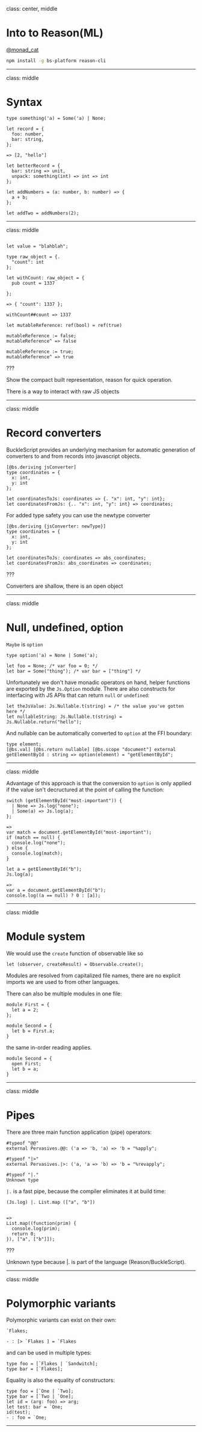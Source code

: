 class: center, middle

# Into to Reason(ML)

[@monad_cat](https://twitter.com/monad_cat)


```bash
npm install -g bs-platform reason-cli
```

---

class: middle

# Syntax

```
type something('a) = Some('a) | None;

let record = {
  foo: number,
  bar: string,
};

=> [2, "hello"]

let betterRecord = {
  bar: string => unit,
  unpack: something(int) => int => int
};

let addNumbers = (a: number, b: number) => {
  a + b;
};

let addTwo = addNumbers(2);

```

---
class: middle

```

let value = "blahblah";

type raw_object = {.
  "count": int
};

let withCount: raw_object = {
  pub count = 1337

};

=> { "count": 1337 };

withCount##count => 1337

let mutableReference: ref(bool) = ref(true)

mutableReference := false;
mutableReference^ => false

mutableReference := true;
mutableReference^ => true
```

???

Show the compact built representation, reason for quick operation.

There is a way to interact with raw JS objects

---
class: middle

# Record converters

BuckleScript provides an underlying mechanism for automatic generation of converters to and from records into javascript objects.

```
[@bs.deriving jsConverter]
type coordinates = {
  x: int,
  y: int
};

let coordinatesToJs: coordinates => {. "x": int, "y": int};
let coordinatesFromJs: {.. "x": int, "y": int} => coordinates;
```
For added type safety you can use the newtype converter
```
[@bs.deriving {jsConverter: newType}]
type coordinates = {
  x: int,
  y: int
};

let coordinatesToJs: coordinates => abs_coordinates;
let coordinatesFromJs: abs_coordinates => coordinates;

```

???

Converters are shallow, there is an open object

---
class: middle

# Null, undefined, option

`Maybe` is `option`

```
type option('a) = None | Some('a);

let foo = None; /* var foo = 0; */
let bar = Some("thing"); /* var bar = ["thing"] */
```
Unfortunately we don't have monadic operators on hand, helper functions are exported by the `Js.Option` module. There are also constructs for interfacing with JS APIs that can return `null` or `undefined`:

```
let theJsValue: Js.Nullable.t(string) = /* the value you've gotten here */
let nullableString: Js.Nullable.t(string) = Js.Nullable.return("hello");
```

And nullable can be automatically converted to `option` at the FFI boundary:
```
type element;
[@bs.val] [@bs.return nullable] [@bs.scope "document"] external getElementById : string => option(element) = "getElementById";
```

---
class: middle

Advantage of this approach is that the conversion to `option` is only applied if the value isn't decructured at the point of calling the function:
```
switch (getElementById("most-important")) {
  | None => Js.log("none");
  | Some(a) => Js.log(a);
};

=>
var match = document.getElementById("most-important");
if (match == null) {
  console.log("none");
} else {
  console.log(match);
}
```

```
let a = getElementById("b");
Js.log(a);

=>
var a = document.getElementById("b");
console.log((a == null) ? 0 : [a]);
```

---
class: middle

# Module system

We would use the `create` function of observable like so

```
let (observer, createResult) = Observable.create();
```

Modules are resolved from capitalized file names, there are no explicit imports we  are used to from other languages.

There can also be multiple modules in one file:
```
module First = {
  let a = 2;
};

module Second = {
  let b = First.a;
}
```
the same in-order reading applies.

```
module Second = {
  open First;
  let b = a;
}
```

---
class: middle

# Pipes

There are three main function application (pipe) operators:
```
#typeof "@@"
external Pervasives.@@: ('a => 'b, 'a) => 'b = "%apply";

#typeof "|>"
external Pervasives.|>: ('a, 'a => 'b) => 'b = "%revapply";

#typeof "|."
Unknown type
```

`|.` is a fast pipe, because the compiler eliminates it at build time:

```
(Js.log) |. List.map (["a", "b"])


=>
List.map((function(prim) {
  console.log(prim);
  return 0;
}), ["a", ["b"]]);
```

???

Unknown type because |. is part of the language (Reason/BuckleScript).

---
class: middle

# Polymorphic variants

Polymorphic variants can exist on their own:
```
`Flakes;

- : [> `Flakes ] = `Flakes
```
and can be used in multiple types:
```
type foo = [`Flakes | `Sandwitch];
type bar = [`Flakes];
```

Equality is also the equality of constructors:
```
type foo = [`One | `Two];
type bar = [`Two | `One];
let id = (arg: foo) => arg;
let test: bar = `One;
id(test);
- : foo = `One;
```
---

